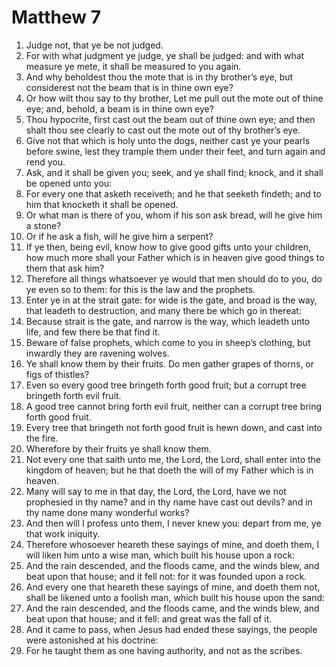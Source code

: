 ﻿# Matthew 7
1. Judge not, that ye be not judged. 
2. For with what judgment ye judge, ye shall be judged: and with what measure ye mete, it shall be measured to you again. 
3. And why beholdest thou the mote that is in thy brother’s eye, but considerest not the beam that is in thine own eye? 
4. Or how wilt thou say to thy brother, Let me pull out the mote out of thine eye; and, behold, a beam is in thine own eye? 
5. Thou hypocrite, first cast out the beam out of thine own eye; and then shalt thou see clearly to cast out the mote out of thy brother’s eye. 
6.  Give not that which is holy unto the dogs, neither cast ye your pearls before swine, lest they trample them under their feet, and turn again and rend you. 
7.  Ask, and it shall be given you; seek, and ye shall find; knock, and it shall be opened unto you: 
8. For every one that asketh receiveth; and he that seeketh findeth; and to him that knocketh it shall be opened. 
9. Or what man is there of you, whom if his son ask bread, will he give him a stone? 
10. Or if he ask a fish, will he give him a serpent? 
11. If ye then, being evil, know how to give good gifts unto your children, how much more shall your Father which is in heaven give good things to them that ask him? 
12. Therefore all things whatsoever ye would that men should do to you, do ye even so to them: for this is the law and the prophets. 
13.  Enter ye in at the strait gate: for wide is the gate, and broad is the way, that leadeth to destruction, and many there be which go in thereat: 
14. Because strait is the gate, and narrow is the way, which leadeth unto life, and few there be that find it. 
15.  Beware of false prophets, which come to you in sheep’s clothing, but inwardly they are ravening wolves. 
16. Ye shall know them by their fruits. Do men gather grapes of thorns, or figs of thistles? 
17. Even so every good tree bringeth forth good fruit; but a corrupt tree bringeth forth evil fruit. 
18. A good tree cannot bring forth evil fruit, neither can a corrupt tree bring forth good fruit. 
19. Every tree that bringeth not forth good fruit is hewn down, and cast into the fire. 
20. Wherefore by their fruits ye shall know them. 
21.  Not every one that saith unto me, the Lord, the Lord, shall enter into the kingdom of heaven; but he that doeth the will of my Father which is in heaven. 
22. Many will say to me in that day, the Lord, the Lord, have we not prophesied in thy name? and in thy name have cast out devils? and in thy name done many wonderful works? 
23. And then will I profess unto them, I never knew you: depart from me, ye that work iniquity. 
24.  Therefore whosoever heareth these sayings of mine, and doeth them, I will liken him unto a wise man, which built his house upon a rock: 
25. And the rain descended, and the floods came, and the winds blew, and beat upon that house; and it fell not: for it was founded upon a rock. 
26. And every one that heareth these sayings of mine, and doeth them not, shall be likened unto a foolish man, which built his house upon the sand: 
27. And the rain descended, and the floods came, and the winds blew, and beat upon that house; and it fell: and great was the fall of it. 
28. And it came to pass, when Jesus had ended these sayings, the people were astonished at his doctrine: 
29. For he taught them as one having authority, and not as the scribes. 
